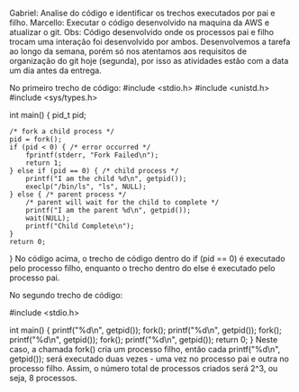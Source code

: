 Gabriel: Analise do código e identificar os trechos executados por pai e filho.
Marcello: Executar o código desenvolvido na maquina da AWS e atualizar o git.
Obs: Código desenvolvido onde os processos pai e filho trocam uma interação foi desenvolvido por ambos.
Desenvolvemos a tarefa ao longo da semana, porém só nos atentamos aos requisitos de organização do git hoje (segunda), por isso as atividades estão com a data um dia antes da entrega.

No primeiro trecho de código:
#include <stdio.h>
#include <unistd.h>
#include <sys/types.h>

int main() {
    pid_t pid;

    /* fork a child process */
    pid = fork();
    if (pid < 0) { /* error occurred */
        fprintf(stderr, "Fork Failed\n");
        return 1;
    } else if (pid == 0) { /* child process */
        printf("I am the child %d\n", getpid());
        execlp("/bin/ls", "ls", NULL);
    } else { /* parent process */
        /* parent will wait for the child to complete */
        printf("I am the parent %d\n", getpid());
        wait(NULL);
        printf("Child Complete\n");
    }
    return 0;
}
No código acima, o trecho de código dentro do if (pid == 0) é executado pelo processo filho, enquanto o trecho dentro do else é executado pelo processo pai.

No segundo trecho de código:

#include <stdio.h>

int main() {
    printf("%d\n", getpid());
    fork();
    printf("%d\n", getpid());
    fork();
    printf("%d\n", getpid());
    fork();
    printf("%d\n", getpid());
    return 0;
}
Neste caso, a chamada fork() cria um processo filho, então cada printf("%d\n", getpid()); será executado duas vezes - uma vez no processo pai e outra no processo filho. Assim, o número total de processos criados será 2^3, ou seja, 8 processos.
